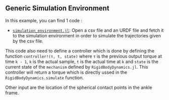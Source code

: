 ## Generic Simulation Environment 

In this example, you can find 1 code : 

*  [`simulation_environment.jl`](6.%20Generic%20Simulation%20Environment/simulation_environment.jl): Open a csv file and an URDF file and fetch it to the simulation environment in order to simulate the trajectories given by the csv file. 

This code also need to define a controller which is done by defining the function `controller!(τ, t, state)` where  `τ` is the previous output torque at time `k - 1`, `k` is the actual sample, `t` is the actual time at `k` and `state` is the current state of the `mechanism` defined by `RigidBodyDynamics.jl`. This controller will return a torque which is directly ussed in the `RigidBodyDynamics.simulate` function.  

Other input are the location of the spherical contact points in the ankle frame. 